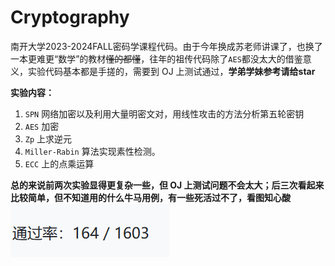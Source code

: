 # Cryptography
南开大学2023-2024FALL密码学课程代码。由于今年换成苏老师讲课了，也换了一本更难更“数学”的教材~~懂的都懂~~，往年的祖传代码除了`AES`都没太大的借鉴意义，实验代码基本都是手搓的，需要到 OJ 上测试通过，**学弟学妹参考请给star**

**实验内容：**
1. `SPN` 网络加密以及利用大量明密文对，用线性攻击的方法分析第五轮密钥
2. `AES` 加密
3. `Zp` 上求逆元
4. `Miller-Rabin` 算法实现素性检测。
5. `ECC` 上的点乘运算

**总的来说前两次实验显得更复杂一些，但 OJ 上测试问题不会太大；后三次看起来比较简单，但不知道用的什么牛马用例，有一些死活过不了，看图知心酸**
![寄寄寄](寄寄寄.png)
